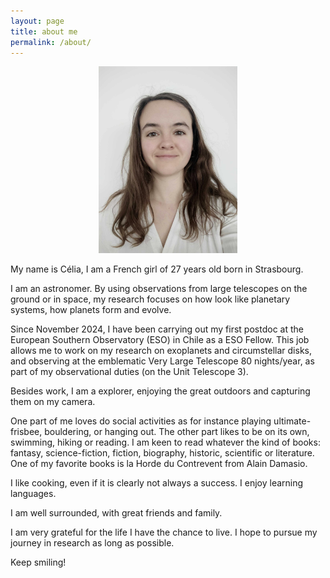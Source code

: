 ```yaml
---
layout: page
title: about me
permalink: /about/
---
```

<p align="center">
<img src="/fig/celia_desgrange_adulte.jpeg" width="222" >
</p>

My name is Célia, I am a French girl of 27 years old born in Strasbourg.

I am an astronomer. By using observations from large telescopes on the ground or in space, my research focuses on how look like planetary systems, how planets form and evolve.

Since November 2024, I have been carrying out my first postdoc at the European Southern Observatory (ESO) in Chile as a ESO Fellow. This job allows me to work on my research on exoplanets and circumstellar disks, and observing at the emblematic Very Large Telescope 80 nights/year, as part of my observational duties (on the Unit Telescope 3).

Besides work, I am a explorer, enjoying the great outdoors and capturing them on my camera.

One part of me loves do social activities as for instance playing ultimate-frisbee, bouldering, or hanging out. The other part likes to be on its own, swimming, hiking or reading. I am keen to read whatever the kind of books: fantasy, science-fiction, fiction, biography, historic, scientific or literature. One of my favorite books is la Horde du Contrevent from Alain Damasio. 

I like cooking, even if it is clearly not always a success. I enjoy learning languages. 

I am well surrounded, with great friends and family.

I am very grateful for the life I have the chance to live.
I hope to pursue my journey in research as long as possible. 

Keep smiling!
<br>
